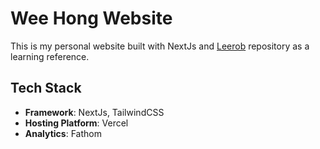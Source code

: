 # Wee Hong Website

This is my personal website built with NextJs and [Leerob](https://github.com/leerob/leerob.io/) repository as a learning reference.

## Tech Stack

- **Framework**: NextJs, TailwindCSS
- **Hosting Platform**: Vercel
- **Analytics**: Fathom
